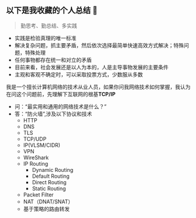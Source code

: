 ## 以下是我收藏的个人总结  👋

 > 勤思考、勤总结、多实践

- 实践是检验真理的唯一标准
- 解决复杂问题，抓主要矛盾，然后依次选择最简单快速高效方式解决；特殊问题，特殊处理
- 任何事物都存在统一和对立的矛盾
- 目前来看，社会发展还是以人为本的，人是主导事物发展的主要条件
- 主观和客观不确定时，可以采取投票方式，少数服从多数

我是一个擅长计算机网络的技术从业人员，如果你问我网络技术如何掌握，我认为在问这个问题前，先理解下互联网的根基**TCP/IP**
- 问：“最实用和通用的网络技术是什么？”
- 答：“防火墙”,涉及以下协议和技术
  - HTTP
  - DNS
  - TLS
  - TCP/UDP
  - IP(VLSM/CIDR)
  - VPN
  - WireShark
  - IP Routing
    - Dynamic Routing
    - Default Routing
    - Direct Routing
    - Static Routing
  - Packet Filter
  - NAT（DNAT/SNAT）
  - 基于策略的路由转发


